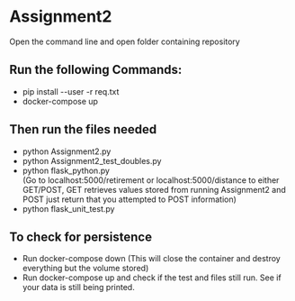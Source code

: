 # Assignment2
Open the command line and open folder containing repository <br />
## Run the following Commands: <br />
* pip install --user -r req.txt <br />
* docker-compose up <br />

## Then run the files needed <br />
* python Assignment2.py <br />
* python Assignment2_test_doubles.py <br />
* python flask_python.py </br>
(Go to localhost:5000/retirement or localhost:5000/distance to either GET/POST, GET retrieves values stored from running Assignment2 and POST just return that you attempted to POST information) <br />
* python flask_unit_test.py <br />
## To check for persistence </br>
* Run docker-compose down (This will close the container and destroy everything but the volume stored)</br>
* Run docker-compose up and check if the test and files still run. See if your data is still being printed.
